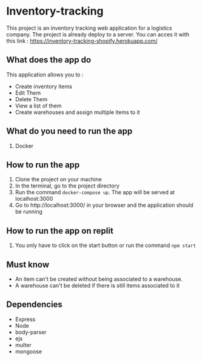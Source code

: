# Inventory-tracking
This project is an inventory tracking web application for a logistics company. The project is already deploy to a server. You can acces it with this link : https://inventory-tracking-shopify.herokuapp.com/

## What does the app do
This application allows you to :
  - Create inventory items
  - Edit Them
  - Delete Them
  - View a list of them
  - Create warehouses and assign multiple items to it

## What do you need to run the app
1. Docker

## How to run the app
1. Clone the project on your machine
2. In the terminal, go to the project directory
3. Run the command `docker-compose up`. The app will be served at localhost:3000
4. Go to http://localhost:3000/ in your browser and the application should be running

## How to run the app on replit
1. You only have to click on the start button or run the command `npm start`

## Must know
- An item can't be created without being associated to a warehouse. 
- A warehouse can't be deleted if there is still items associated to it

## Dependencies
- Express
- Node
- body-parser
- ejs
- multer
- mongoose
